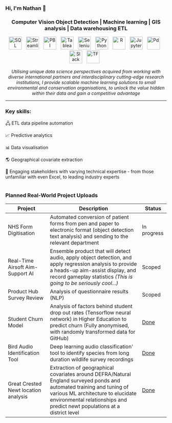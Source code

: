 ### Hi, I'm Nathan 👋


### <p align="center"> Computer Vision Object Detection | Machine learning | GIS analysis | Data warehousing ETL </p>

<p align="center">
<img align="centre" alt="SQL" width="40px" style="padding-right:10px;" src="https://www.svgrepo.com/show/120229/sql.svg" /> 
<img align="centre" alt="Streamlit" width="40px" style="padding-right:10px;" src="https://streamlit.io/images/brand/streamlit-logo-primary-colormark-darktext.png" /> 
<img align="centre" alt="PBI" width="40px" style="padding-right:10px;" src="https://upload.wikimedia.org/wikipedia/commons/thumb/c/c9/Power_bi_logo_black.svg/768px-Power_bi_logo_black.svg.png?20181015101513" /> 
<img align="centre" alt="Tableau" width="40px" style="padding-right:10px;" src="https://cdn.worldvectorlogo.com/logos/tableau-software.svg" /> 
<img align="centre" alt="Selenium" width="40px" style="padding-right:10px;" src= "https://cdn.jsdelivr.net/gh/devicons/devicon/icons/selenium/selenium-original.svg" />
<img align="centre" alt="Python" width="40px" style="padding-right:10px;" src= "https://cdn.jsdelivr.net/gh/devicons/devicon/icons/python/python-plain.svg" /> 
<img align="centre" alt="R" width="40px" style="padding-right:10px;" src= "https://cdn.jsdelivr.net/gh/devicons/devicon/icons/rstudio/rstudio-original.svg" />
<img align="centre" alt="Jupyter" width="40px" style="padding-right:10px;" src= "https://cdn.jsdelivr.net/gh/devicons/devicon/icons/jupyter/jupyter-original-wordmark.svg" />
<img align="centre" alt="Pd" width="40px" style="padding-right:10px;" src= "https://cdn.jsdelivr.net/gh/devicons/devicon/icons/pandas/pandas-original-wordmark.svg" />
<img align="centre" alt="Slack" width="40px" style="padding-right:10px;" src= "https://cdn.jsdelivr.net/gh/devicons/devicon/icons/slack/slack-original.svg" />
<img align="centre" alt="TF" width="40px" style="padding-right:10px;" src= "https://cdn.jsdelivr.net/gh/devicons/devicon/icons/tensorflow/tensorflow-original.svg" />
  <br></p>
<p align="center"><i> 
  Utilising unique data science perspectives acquired from working with diverse international partners and interdisciplinary cutting-edge research institutions, I provide scalable machine learning solutions to small environmental and conservation organisations, to unlock the value hidden within their data and gain a competitive advantage</i>
  
 
  
  
</p>

---
### Key skills:

🖧 ETL data pipeline automation

📈 Predictive analytics
   
📊 Data visualisation 

🌎 Geographical covariate extraction

🧑 Engaging stakeholders with varying technical expertise - from those unfamiliar with even Excel, to leading industry experts

#

### Planned Real-World Project Uploads

Project|Description|Status
|---|---|---|
NHS Form Digitisation|Automated conversion of patient forms from pen and paper to electronic format (object detection text analysis) and sending to the relevant department| In progress
Real-Time Airsoft Aim-Support AI|Ensemble product that will detect audio, apply object detection, and apply regression analysis to provide a heads-up aim-assist display, and record gameplay statistics <i> (This is going to be seriously cool...) | Scoped
Product Hub Survey Review|Analysis of questionnaire results (NLP) | Scoped
  Student Churn Model| Analysis of factors behind student drop out rates (Tensorflow neural network) in Higher Education to predict churn (Fully anonymised, with randomly transformed data for GitHub)| [Done](https://github.com/NPTravell/Student-Withdrawal-Prediction-Model)
Bird Audio Identification Tool | Deep learning audio classification' tool to identify species from long duration wildlife survey recordings | [Done](https://github.com/NPTravell/Bird-Species-Audio-Identification-Tool)
Great Crested Newt location analysis | Extraction of geographical covariates around DEFRA/Natural England surveyed ponds and automated training and tuning of various ML architecture to elucidate environmental relationships and predict newt populations at a district level | [Done](https://github.com/NPTravell/Great-Crested-Newt-Pond-Analysis)

